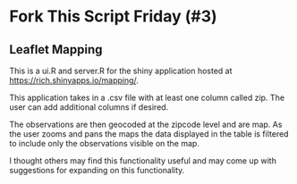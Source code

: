 # Fork This Script Friday (#3)

## Leaflet Mapping 

This is a ui.R and server.R for the shiny application hosted at https://rich.shinyapps.io/mapping/.  

This application takes in a .csv file with at least one column called zip. The user can add additional columns if desired.  

The observations are then geocoded at the zipcode level and are map.  As the user zooms and pans the maps the data displayed in the table is filtered to include only the observations visible on the map. 

I thought others may find this functionality useful and may come up with suggestions for expanding on this functionality. 

